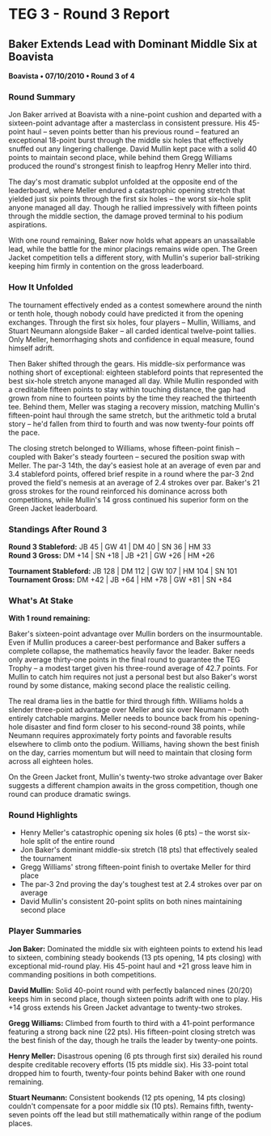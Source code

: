 # TEG 3 - Round 3 Report

## Baker Extends Lead with Dominant Middle Six at Boavista
**Boavista • 07/10/2010 • Round 3 of 4**

### Round Summary

Jon Baker arrived at Boavista with a nine-point cushion and departed with a sixteen-point advantage after a masterclass in consistent pressure. His 45-point haul – seven points better than his previous round – featured an exceptional 18-point burst through the middle six holes that effectively snuffed out any lingering challenge. David Mullin kept pace with a solid 40 points to maintain second place, while behind them Gregg Williams produced the round's strongest finish to leapfrog Henry Meller into third.

The day's most dramatic subplot unfolded at the opposite end of the leaderboard, where Meller endured a catastrophic opening stretch that yielded just six points through the first six holes – the worst six-hole split anyone managed all day. Though he rallied impressively with fifteen points through the middle section, the damage proved terminal to his podium aspirations.

With one round remaining, Baker now holds what appears an unassailable lead, while the battle for the minor placings remains wide open. The Green Jacket competition tells a different story, with Mullin's superior ball-striking keeping him firmly in contention on the gross leaderboard.

### How It Unfolded

The tournament effectively ended as a contest somewhere around the ninth or tenth hole, though nobody could have predicted it from the opening exchanges. Through the first six holes, four players – Mullin, Williams, and Stuart Neumann alongside Baker – all carded identical twelve-point tallies. Only Meller, hemorrhaging shots and confidence in equal measure, found himself adrift.

Then Baker shifted through the gears. His middle-six performance was nothing short of exceptional: eighteen stableford points that represented the best six-hole stretch anyone managed all day. While Mullin responded with a creditable fifteen points to stay within touching distance, the gap had grown from nine to fourteen points by the time they reached the thirteenth tee. Behind them, Meller was staging a recovery mission, matching Mullin's fifteen-point haul through the same stretch, but the arithmetic told a brutal story – he'd fallen from third to fourth and was now twenty-four points off the pace.

The closing stretch belonged to Williams, whose fifteen-point finish – coupled with Baker's steady fourteen – secured the position swap with Meller. The par-3 14th, the day's easiest hole at an average of even par and 3.4 stableford points, offered brief respite in a round where the par-3 2nd proved the field's nemesis at an average of 2.4 strokes over par. Baker's 21 gross strokes for the round reinforced his dominance across both competitions, while Mullin's 14 gross continued his superior form on the Green Jacket leaderboard.

### Standings After Round 3

**Round 3 Stableford:** JB 45 | GW 41 | DM 40 | SN 36 | HM 33  
**Round 3 Gross:** DM +14 | SN +18 | JB +21 | GW +26 | HM +26

**Tournament Stableford:** JB 128 | DM 112 | GW 107 | HM 104 | SN 101  
**Tournament Gross:** DM +42 | JB +64 | HM +78 | GW +81 | SN +84

### What's At Stake

**With 1 round remaining:**

Baker's sixteen-point advantage over Mullin borders on the insurmountable. Even if Mullin produces a career-best performance and Baker suffers a complete collapse, the mathematics heavily favor the leader. Baker needs only average thirty-one points in the final round to guarantee the TEG Trophy – a modest target given his three-round average of 42.7 points. For Mullin to catch him requires not just a personal best but also Baker's worst round by some distance, making second place the realistic ceiling.

The real drama lies in the battle for third through fifth. Williams holds a slender three-point advantage over Meller and six over Neumann – both entirely catchable margins. Meller needs to bounce back from his opening-hole disaster and find form closer to his second-round 38 points, while Neumann requires approximately forty points and favorable results elsewhere to climb onto the podium. Williams, having shown the best finish on the day, carries momentum but will need to maintain that closing form across all eighteen holes.

On the Green Jacket front, Mullin's twenty-two stroke advantage over Baker suggests a different champion awaits in the gross competition, though one round can produce dramatic swings.

### Round Highlights

- Henry Meller's catastrophic opening six holes (6 pts) – the worst six-hole split of the entire round
- Jon Baker's dominant middle-six stretch (18 pts) that effectively sealed the tournament
- Gregg Williams' strong fifteen-point finish to overtake Meller for third place
- The par-3 2nd proving the day's toughest test at 2.4 strokes over par on average
- David Mullin's consistent 20-point splits on both nines maintaining second place

### Player Summaries

**Jon Baker:** Dominated the middle six with eighteen points to extend his lead to sixteen, combining steady bookends (13 pts opening, 14 pts closing) with exceptional mid-round play. His 45-point haul and +21 gross leave him in commanding positions in both competitions.

**David Mullin:** Solid 40-point round with perfectly balanced nines (20/20) keeps him in second place, though sixteen points adrift with one to play. His +14 gross extends his Green Jacket advantage to twenty-two strokes.

**Gregg Williams:** Climbed from fourth to third with a 41-point performance featuring a strong back nine (22 pts). His fifteen-point closing stretch was the best finish of the day, though he trails the leader by twenty-one points.

**Henry Meller:** Disastrous opening (6 pts through first six) derailed his round despite creditable recovery efforts (15 pts middle six). His 33-point total dropped him to fourth, twenty-four points behind Baker with one round remaining.

**Stuart Neumann:** Consistent bookends (12 pts opening, 14 pts closing) couldn't compensate for a poor middle six (10 pts). Remains fifth, twenty-seven points off the lead but still mathematically within range of the podium places.


